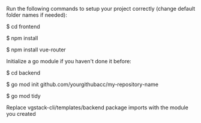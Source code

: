 Run the following commands to setup your project correctly (change default folder names if needed):

$ cd frontend

$ npm install

$ npm install vue-router

Initialize a go module if you haven't done it before:

$ cd backend

$ go mod init github.com/yourgithubacc/my-repository-name  

$ go mod tidy

Replace vgstack-cli/templates/backend package imports with the module you created